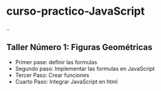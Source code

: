 # curso-practico-JavaScript

..

## Taller Número 1: Figuras Geométricas

- Primer pase: definir las formulas
- Segundo paso: Implementar las formulas en JavaScript
- Tercer Paso: Crear funciones
- Cuarto Paso: Integrar JavaScript en html